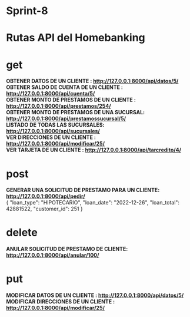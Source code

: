# Sprint-8
# Rutas API del Homebanking

# get  
**OBTENER DATOS DE UN CLIENTE : http://127.0.0.1:8000/api/datos/5/**  
**OBTENER SALDO DE CUENTA DE UN CLIENTE : http://127.0.0.1:8000/api/cuenta/5/**  
**OBTENER MONTO DE PRESTAMOS DE UN CLIENTE : http://127.0.0.1:8000/api/prestamos/254/**  
**OBTENER MONTO DE PRESTAMOS DE UNA SUCURSAL: http://127.0.0.1:8000/api/prestamossucursal/5/**  
**LISTADO DE TODAS LAS SUCURSALES: http://127.0.0.1:8000/api/sucursales/**  
**VER DIRECCIONES DE UN CLIENTE : http://127.0.0.1:8000/api/modificar/25/**  
**VER TARJETA DE UN CLIENTE : http://127.0.0.1:8000/api/tarcredito/4/**
# post  
**GENERAR UNA SOLICITUD DE PRESTAMO PARA UN CLIENTE: http://127.0.0.1:8000/api/pedir/**  
  {
    "loan_type": "HIPOTECARIO",
    "loan_date": "2022-12-26",
    "loan_total": 42881522,
    "customer_id": 251
  }
# delete  
**ANULAR SOLICITUD DE PRESTAMO DE CLIENTE:  http://127.0.0.1:8000/api/anular/100/**  
# put  
**MODIFICAR DATOS DE UN CLIENTE : http://127.0.0.1:8000/api/datos/5/**  
**MODIFICAR DIRECCIONES DE UN CLIENTE : http://127.0.0.1:8000/api/modificar/25/**
